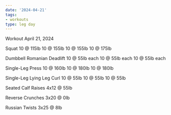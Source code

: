 ```yaml
---
date: '2024-04-21'
tags:
- workouts
type: leg day
---
```


Workout April 21, 2024

Squat
10 @ 115lb
10 @ 155lb
10 @ 155lb
10 @ 175lb

Dumbbell Romanian Deadlift
10 @ 55lb each
10 @ 55lb each
10 @ 55lb each

Single-Leg Press
10 @ 160lb
10 @ 180lb
10 @ 180lb

Single-Leg Lying Leg Curl
10 @ 55lb
10 @ 55lb
10 @ 55lb

Seated Calf Raises
4x12 @ 55lb

Reverse Crunches
3x20 @ 0lb

Russian Twists
3x25 @ 8lb
